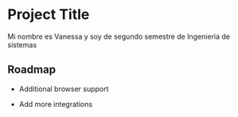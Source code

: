 
# Project Title
Mi nombre es Vanessa y soy de segundo semestre de Ingenieria de sistemas



## Roadmap

- Additional browser support

- Add more integrations

